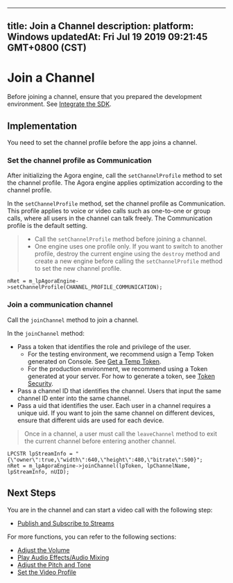
---
title: Join a Channel
description: 
platform: Windows
updatedAt: Fri Jul 19 2019 09:21:45 GMT+0800 (CST)
---
# Join a Channel
Before joining a channel, ensure that you prepared the development environment. See [Integrate the SDK](../../en/Video/windows_video.md).

## Implementation
You need to set the channel profile before the app joins a channel.

### Set the channel profile as Communication
After initializing the Agora engine, call the `setChannelProfile` method to set the channel profile. The Agora engine applies optimization according to the channel profile.

In the `setChannelProfile` method, set the channel profile as Communication. This profile applies to voice or video calls such as one-to-one or group calls, where all users in the channel can talk freely. The Communication profile is the default setting.

> -   Call the `setChannelProfile` method before joining a channel.
> -   One engine uses one profile only. If you want to switch to another profile, destroy the current engine using the `destroy` method and create a new engine before calling the `setChannelProfile` method to set the new channel profile.

```
nRet = m_lpAgoraEngine->setChannelProfile(CHANNEL_PROFILE_COMMUNICATION);
```

### Join a communication channel
Call the <code>joinChannel</code> method to join a channel. 

In the <code>joinChannel</code> method:

-  Pass a token that identifies the role and privilege of the user. 
	- For the testing environment, we recommend usign a Temp Token generated on Console. See [Get a Temp Token](../../en/Video/token.md).
	- For the production environment, we recommend using a Token generated at your server. For how to generate a token, see [Token Security](../../en/Video/token_server.md). 
-   Pass a channel ID that identifies the channel. Users that input the same channel ID enter into the same channel.
-   Pass a uid that identifies the user. Each user in a channel requires a unique uid. If you want to join the same channel on different devices, ensure that different uids are used for each device.


> Once in a channel, a user must call the <code>leaveChannel</code> method to exit the current channel before entering another channel.

```
LPCSTR lpStreamInfo = "{\"owner\":true,\"width\":640,\"height\":480,\"bitrate\":500}";
nRet = m_lpAgoraEngine->joinChannel(lpToken, lpChannelName, lpStreamInfo, nUID);
```

## Next Steps
You are in the channel and can start a video call with the following step:

- [Publish and Subscribe to Streams](../../en/Video/publish_windows.md)

For more functions, you can refer to the following sections:

- [Adjust the Volume](../../en/Video/volume_windows.md)
- [Play Audio Effects/Audio Mixing](../../en/Video/effect_mixing_windows.md)
- [Adjust the Pitch and Tone](../../en/Video/voice_effect_windows.md)
- [Set the Video Profile](../../en/Video/videoProfile_windows.md)
